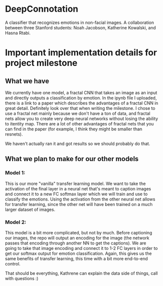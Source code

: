# DeepConnotation
A classifier that recognizes emotions in non-facial images. A collaboration between three Stanford students: Noah Jacobson, Katherine Kowalski, and Hasna Rtabi.

# Important implementation details for project milestone

## What we have
We currently have one model, a fractal CNN that takes an image as an input and directly outputs a classification by emotion. In the ipynb file I uploaded, there is a link to a paper which describes the advantages of a fractal CNN in great detail. Definitely look over that when writing the milestone. I chose to use a fractal net mainly because we don't have a ton of data, and fractal nets allow you to create very deep neural networks without losing the ability to itentity map. There are a lot of other advantages of fractal nets that you can find in the paper (for example, I think they might be smaller than resnets).

We haven't actually ran it and got results so we should probably do that.

## What we plan to make for our other models

### Model 1:

This is our more "vanilla" transfer learning model. We want to take the activation of the final layer in a neural net that's meant to caption images and connect it to a new FC softmax layer which we will train and use to classify the emotions. Using the activation from the other neural net allows for transfer learning, since the other net will have been trained on a much larger dataset of images.

### Model 2:

This model is a bit more complicated, but not by much. Before captioning our images, the repo will output an encoding for the image (the network passes that encoding through another NN to get the captions). We are going to take that image encoding and connect it to 1-2 FC layers in order to get our softmax output for emotion classification. Again, this gives us the same benefits of transfer learning, this time with a bit more end-to-end control.

That should be everything, Kathrene can explain the data side of things, call with questions :)
